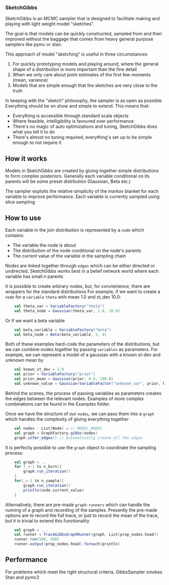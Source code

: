 ### SketchGibbs

SketchGibbs is an MCMC sampler that is designed to facilitate making and playing with light weight model "sketches".  

The goal is that models can be quickly constructed, sampled from and then improved without the baggage that comes from heavy general purpose samplers like pymc or stan.

This approach of model "sketching" is useful in three circumstances

1. For quickly prototyping models and playing around, where the general shape of a distribution is more important than the fine detail
2. When we only care about point estimates of the first few moments (mean, variance)
3. Models that are simple enough that the sketches are very close to the truth 

In keeping with the "sketch" philosophy, the sampler is as open as possible.  Everything should be on show and simple to extend.  This means that:

* Everything is accessible through standard scala objects
* Where feasible, intelligibility is favoured over performance
* There's no magic of auto optimizations and tuning, SketchGibbs does what you tell it to do
* There's almost no tuning required, everything's set up to be simple enough to not require it

## How it works

Models in SketchGibbs are created by gluing together simple distributions to form complex posteriors.  Generally each variable conditional on its parents will be some preset distrbution (Gaussian, Beta etc.)

The sampler exploits the relative simplicity of the markov blanket for each variable to improve performance.  Each variable is currently sampled using slice sampling

## How to use

Each variable in the join distribution is represented by a `node` which contains:
 * The variable the node is about
 * The distribution of the node conditional on the node's parents
 * The current value of the variable in the sampling chain
 
Nodes are linked together through `edges` which can be either directed or undirected.  SketchGibbs works best in a belief network world where each variable has small n parents

It is possible to create arbirary nodes, but, for convienience, there are wrappers for the standard distributions
For example, if we want to create a `node` for a `variable` `theta` wtih mean 1.0 and st_dev 10.0:

``` scala
    val theta_var = VariableFactory("theta")
    val theta_node = Gaussian(theta_var, 1.0, 10.0)
```

Or if we want a beta variable

``` scala
    val beta_variable = VariableFactory("beta")
    val beta_node = Beta(beta_variable, 3, 4)
```

Both of these examples hard-code the parameters of the distributions, but we can combine nodes together by passing `variables` as parameters.
For example, we can represent a model of a gaussian with a known st-dev and unknown mean by

``` scala
    val known_st_dev = 1.0
    val prior = VariableFactory("prior")
    val prior_mean = Gaussian(prior, 0.0, 100.0)
    val unknown_value = Gaussian(VariableFactor("unknown_var", prior, known_st_dev) 
```

Behind the scenes, the process of passing variables as parameters creates the edges between the relevant nodes.
Examples of more complex combinations can be found in the Examples folder.

Once we have the structure of our `nodes`, we can pass them into a `graph` which handles the complexity of gluing everything together

``` scala
    val nodes : List[Node] = // MODEL_NODES
    val graph = GraphFactory.gibbs(nodes)
    graph.infer_edges() // Automatically create all the edges
```

It is perfectly possible to use the `graph` object to coordinate the sampling process:

``` scala
    val graph = .. 
    for (_<-1 to n_burn){
        graph.run_iteration()
    }
    for(_<-1 to n_sample){
        graph.run_iteration()
        println(node.current_value)
    }
```

Alternatively, there are pre-made `graph-runners` which can handle the running of a graph and recording of the samples.
Presently the pre-made options are to record the full trace, or just to record the mean of the trace, but it is trivial to extend this functionality

``` scala
    val graph = ...
    val runner = TraceGibbsGraphRunner(graph, List(prop_nodes.head))
    runner.run(500, 500)
    runner.output(prop_nodes.head).foreach(println)
```

## Performance

For problems which meet the right structural criteria, GibbsSampler smokes Stan and pymc3